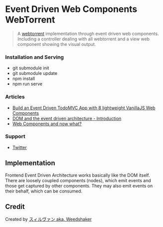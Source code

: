 # Event Driven Web Components WebTorrent

> A [webtorrent](https://webtorrent.io/) implementation through event driven web components. Including a controller dealing with all webtorrent and a view web component showing the visual output.


### Installation and Serving

- git submodule init
- git submodule update
- npm install
- npm run serve


### Articles

- [Build an Event Driven TodoMVC App with 8 lightweight VanillaJS Web Components](https://dev.to/weedshaker/build-an-event-driven-todomvc-app-with-8-lightweight-vanillajs-web-components-5b65)
- [DOM and the event driven architecture - Introduction](https://dev.to/weedshaker/dom-and-the-event-driven-architecture-1519)
- [Web Components and now what?](https://dev.to/weedshaker/web-components-and-now-what-k97)


### Support

- [Twitter](https://twitter.com/weedshaker)


## Implementation

Frontend Event Driven Architecture works basically like the DOM itself. There are loosely coupled components (nodes), which emit events and those get captured by other components. They may also emit events on their behalf, which can be consumed.


## Credit

Created by [スィルヴァン aka. Weedshaker](https://github.com/Weedshaker)
